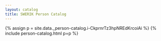 ```yaml
---
layout: catalog
title: SWERIK Person Catalog
---
```

{% assign p = site.data._person-catalog.i-CkprnrTz3hpNREdKrcoiAi %}
{% include person-catalog.html p=p %}

